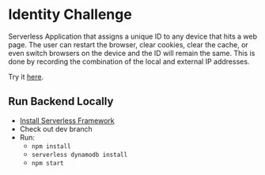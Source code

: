 # Identity Challenge

Serverless Application that assigns a unique ID to any device that hits a web page. The user can restart the browser, clear cookies, clear the cache, or even switch browsers on the device and the ID will remain the same. This is done by recording the combination of the local and external IP addresses.

Try it [here](https://www.seanewilkinson.com/identity-challenge).

## Run Backend Locally
* [Install Serverless Framework](https://serverless.com)
* Check out dev branch
* Run:
    * `npm install`
    * `serverless dynamodb install`
    * `npm start`


